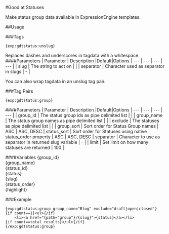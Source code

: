 #Good at Statuses

Make status group data available in ExpressionEngine templates.

##Usage

###Tags

```{exp:gdtstatus:unslug}```

Replaces dashes and underscores in tagdata with a whitespace.
####Parameters
| Parameter | Description |Default|Options
| --- | --- | --- | --- |
| slug | The string to act on |  | 
| separator | Character used as separator in slugs | - |

You can also wrap tagdata in an unslug tag pair.

###Tag Pairs

```{exp:gdtstatus:group}```

####Parameters
| Parameter | Description |Default|Options
| --- | --- | --- | --- |
| group_id | The status group ids as pipe delimited list |  | 
| group_name | The status group names as pipe delimited list |  | 
| exclude | The statuses as pipe delimited list | | 
| group_sort | Sort order for Status Group names | ASC | ASC, DESC
| status_sort | Sort order for Statuses using native status_order property | ASC | ASC, DESC
| separator | Character to use as separator in returned slug variable | - |
| limit | Set limit on how many statuses are returned | 100 |

####Variables
{group_id}<br>
{group_name}<br> 
{status_id}<br>
{status}<br>
{slug}</br>
{status_order}<br>
{highlight}

###Example
```
{exp:gdtstatus:group group_name="Blog" exclude="draft|open|closed"}
{if count==1}<ul>{/if}
	<li><a href="{path="group"}/{slug}">{status}</a></li>
{if count==total_results}</ul>{/if}
{/exp:gdtstatus:group}
```

